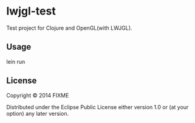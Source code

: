 # lwjgl-test

Test project for Clojure and OpenGL(with LWJGL).

## Usage

lein run

## License

Copyright © 2014 FIXME

Distributed under the Eclipse Public License either version 1.0 or (at
your option) any later version.
